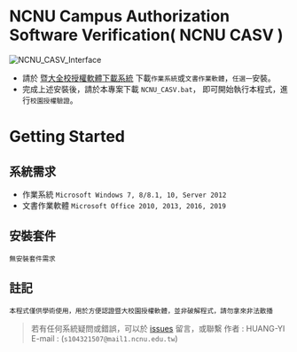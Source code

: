 # NCNU Campus Authorization Software Verification( NCNU CASV )
![](https://user-images.githubusercontent.com/4284040/64922711-cea68880-d804-11e9-8098-cad530e15915.PNG "NCNU_CASV_Interface")
* 請於 [暨大全校授權軟體下載系統](http://ccweb.ncnu.edu.tw/softlib/software_download_date_statlist.cshtml) 下載`作業系統`或`文書作業軟體`，`任選一`安裝。
* 完成上述安裝後，請於本專案下載 `NCNU_CASV.bat`， 即可開始執行本程式，進行`校園授權驗證`。

# Getting Started
## 系統需求
* 作業系統 `Microsoft Windows 7, 8/8.1, 10, Server 2012`
* 文書作業軟體 `Microsoft Office 2010, 2013, 2016, 2019`

## 安裝套件
```
無安裝套件需求
```

## 註記
`本程式僅供學術使用，用於方便認證暨大校園授權軟體，並非破解程式，請勿拿來非法散播`
>若有任何系統疑問或錯誤，可以於 [issues](https://github.com/HUANG-YI-CHEN/NCNU_CASV/issues) 留言，或聯繫 作者 : HUANG-YI E-mail : (`s104321507@mail1.ncnu.edu.tw`)
